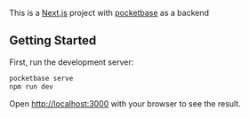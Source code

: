 This is a [Next.js](https://nextjs.org/) project 
with [pocketbase](https://pocketbase.io/) as a backend

## Getting Started

First, run the development server:

```bash
pocketbase serve
npm run dev

```

Open [http://localhost:3000](http://localhost:3000) with your browser to see the result.
